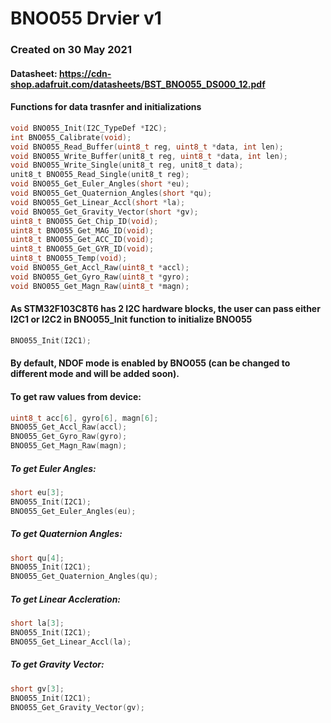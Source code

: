 # BNO055 Drvier v1
### Created on 30 May 2021

#### Datasheet: https://cdn-shop.adafruit.com/datasheets/BST_BNO055_DS000_12.pdf

#### Functions for data trasnfer and initializations 
```C
void BNO055_Init(I2C_TypeDef *I2C);
int BNO055_Calibrate(void);
void BNO055_Read_Buffer(uint8_t reg, uint8_t *data, int len);
void BNO055_Write_Buffer(unit8_t reg, uint8_t *data, int len);
void BNO055_Write_Single(unit8_t reg, unit8_t data);
unit8_t BNO055_Read_Single(unit8_t reg);
void BNO055_Get_Euler_Angles(short *eu);
void BNO055_Get_Quaternion_Angles(short *qu);
void BNO055_Get_Linear_Accl(short *la);
void BNO055_Get_Gravity_Vector(short *gv);
uint8_t BNO055_Get_Chip_ID(void);
uint8_t BNO055_Get_MAG_ID(void);
uint8_t BNO055_Get_ACC_ID(void);
uint8_t BNO055_Get_GYR_ID(void);
uint8_t BNO055_Temp(void);
void BNO055_Get_Accl_Raw(uint8_t *accl);
void BNO055_Get_Gyro_Raw(uint8_t *gyro);
void BNO055_Get_Magn_Raw(uint8_t *magn);
```

#### As STM32F103C8T6 has 2 I2C hardware blocks, the user can pass either I2C1 or I2C2 in BNO055_Init function to initialize BNO055

```c
BNO055_Init(I2C1);
```

#### By default, NDOF mode is enabled by BNO055 (can be changed to different mode and will be added soon).

#### To get raw values from device:

```c
uint8_t acc[6], gyro[6], magn[6];
BNO055_Get_Accl_Raw(accl);
BNO055_Get_Gyro_Raw(gyro);
BNO055_Get_Magn_Raw(magn);
```

##### To get Euler Angles:
```C
short eu[3];
BNO055_Init(I2C1);
BNO055_Get_Euler_Angles(eu);
```

##### To get Quaternion Angles:
```C
short qu[4];
BNO055_Init(I2C1);
BNO055_Get_Quaternion_Angles(qu);
```

##### To get Linear Accleration:
```C
short la[3];
BNO055_Init(I2C1);
BNO055_Get_Linear_Accl(la);
```

##### To get Gravity Vector:
```C
short gv[3];
BNO055_Init(I2C1);
BNO055_Get_Gravity_Vector(gv);
```
